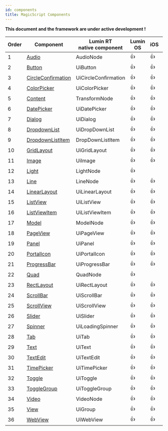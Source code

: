 ```yaml
---
id: components
title: MagicScript Components
---
```


**This document and the framework are under active development !**

Order | Component | Lumin RT<br/>native component | Lumin OS | iOS | Android | Test<br/>Links
------|-----------|----------|-------------|-----|---------|---------|
1 | [Audio](components/Audio.md) | AudioNode |  👍 |  👍 |  👍 | [link](https://github.com/magic-script/magic-script-components-react-native/tree/master/docs/coverage/Audio.md)
2 | [Button](components/Button.md) | UiButton |  👍 |  👍 |  👍 | [link](https://github.com/magic-script/magic-script-components-react-native/tree/master/docs/coverage/Button.md)
3 | [CircleConfirmation](components/CircleConfirmation.md) | UiCircleConfirmation |  👍 |  👍 |  👍 | [link](https://github.com/magic-script/magic-script-components-react-native/tree/master/docs/coverage/CircleConfirmation.md)
4 | [ColorPicker](components/ColorPicker.md) | UiColorPicker |  👍 |  👍 |  👍 | [link](https://github.com/magic-script/magic-script-components-react-native/tree/master/docs/coverage/ColorPicker.md)
5 | [Content](components/Content.md) | TransformNode |  👍 |  👍 |  👍 | 
6 | [DatePicker](components/DatePicker.md) | UiDatePicker |  👍 |  👍 |  👍 | [link](https://github.com/magic-script/magic-script-components-react-native/tree/master/docs/coverage/DatePicker.md)
7 | [Dialog](components/Dialog.md) | UiDialog |  👍 |  👍 |  👍 | [link](https://github.com/magic-script/magic-script-components-react-native/tree/master/docs/coverage/Dialog.md)
8 | [DropdownList](components/DropdownList.md) | UiDropDownList |  👍 |  👍 |  👍 | [link](https://github.com/magic-script/magic-script-components-react-native/tree/master/docs/coverage/DropdownList.md)
9 | [DropdownListItem](components/DropdownListItem.md) | DropDownListItem |  👍 |  👍 |  👍 | [link](https://github.com/magic-script/magic-script-components-react-native/tree/master/docs/coverage/DropdownListItem.md)
10 | [GridLayout](components/GridLayout.md) | UiGridLayout |  👍 |  👍 |  👍 | [link](https://github.com/magic-script/magic-script-components-react-native/tree/master/docs/coverage/GridLayout.md)
11 | [Image](components/Image.md) | UiImage |  👍 |  👍 |  👍 | [link](https://github.com/magic-script/magic-script-components-react-native/tree/master/docs/coverage/Image.md)
12 | [Light](components/Light.md) | LightNode |  👍 |  
13 | [Line](components/Line.md) | LineNode |  👍 |  👍 |  👍 | [link](https://github.com/magic-script/magic-script-components-react-native/tree/master/docs/coverage/Line.md)
14 | [LinearLayout](components/LinearLayout.md) | UiLinearLayout |  👍 |  👍 |  👍 | [link](https://github.com/magic-script/magic-script-components-react-native/tree/master/docs/coverage/LinearLayout.md)
15 | [ListView](components/ListView.md) | UiListView |  👍 |  👍 |  👍 | [link](https://github.com/magic-script/magic-script-components-react-native/tree/master/docs/coverage/ListView.md)
16 | [ListViewItem](components/ListViewItem.md) | UiListViewItem |  👍 |  👍 |  👍 | [link](https://github.com/magic-script/magic-script-components-react-native/tree/master/docs/coverage/ListViewItem.md)
17 | [Model](components/Model.md) | ModelNode |  👍 |  👍 |  👍 | [link](https://github.com/magic-script/magic-script-components-react-native/tree/master/docs/coverage/Model.md)
18 | [PageView](components/PageView.md) | UiPageView |  👍 |  👍 |  👍 | [link](https://github.com/magic-script/magic-script-components-react-native/tree/master/docs/coverage/PageView.md)
19 | [Panel](components/Panel.md) | UiPanel |  👍 |  👍 |  👍 | [link](https://github.com/magic-script/magic-script-components-react-native/tree/master/docs/coverage/Panel.md)
20 | [PortalIcon](components/PortalIcon.md) | UiPortalIcon |  👍 |  👍 |  👍 | 
21 | [ProgressBar](components/ProgressBar.md) | UiProgressBar |  👍 |  👍 |  👍 | [link](https://github.com/magic-script/magic-script-components-react-native/tree/master/docs/coverage/ProgressBar.md)
22 | [Quad](components/Quad.md) | QuadNode |  👍 |  
23 | [RectLayout](components/RectLayout.md) | UiRectLayout |  👍 |  👍 |  👍 | [link](https://github.com/magic-script/magic-script-components-react-native/tree/master/docs/coverage/RectLayout.md)
24 | [ScrollBar](components/ScrollBar.md) | UiScrollBar |  👍 |  👍 |  👍 | [link](https://github.com/magic-script/magic-script-components-react-native/tree/master/docs/coverage/ScrollBar.md)
25 | [ScrollView](components/ScrollView.md) | UiScrollView |  👍 |  👍 |  👍 | [link](https://github.com/magic-script/magic-script-components-react-native/tree/master/docs/coverage/ScrollView.md)
26 | [Slider](components/Slider.md) | UiSlider |  👍 |  👍 |  👍 | [link](https://github.com/magic-script/magic-script-components-react-native/tree/master/docs/coverage/Slider.md)
27 | [Spinner](components/Spinner.md) | UiLoadingSpinner |  👍 |  👍 |  👍 | [link](https://github.com/magic-script/magic-script-components-react-native/tree/master/docs/coverage/Spinner.md)
28 | [Tab](components/Tab.md) | UiTab |  👍 |  👍 |  👍 | [link](https://github.com/magic-script/magic-script-components-react-native/tree/master/docs/coverage/Tab.md)
29 | [Text](components/Text.md) | UiText |  👍 |  👍 |  👍 | [link](https://github.com/magic-script/magic-script-components-react-native/tree/master/docs/coverage/Text.md)
30 | [TextEdit](components/TextEdit.md) | UiTextEdit |  👍 |  👍 |  👍 | [link](https://github.com/magic-script/magic-script-components-react-native/tree/master/docs/coverage/TextEdit.md)
31 | [TimePicker](components/TimePicker.md) | UiTimePicker |  👍 |  👍 |  👍 | [link](https://github.com/magic-script/magic-script-components-react-native/tree/master/docs/coverage/TimePicker.md)
32 | [Toggle](components/Toggle.md) | UiToggle |  👍 |  👍 |  👍 | [link](https://github.com/magic-script/magic-script-components-react-native/tree/master/docs/coverage/Toggle.md)
33 | [ToggleGroup](components/ToggleGroup.md) | UiToggleGroup |  👍 |  👍 |  👍 | [link](https://github.com/magic-script/magic-script-components-react-native/tree/master/docs/coverage/ToggleGroup.md)
34 | [Video](components/Video.md) | VideoNode |  👍 |  👍 |  👍 | [link](https://github.com/magic-script/magic-script-components-react-native/tree/master/docs/coverage/Video.md)
35 | [View](components/View.md) | UiGroup |  👍 |  👍 |  👍 | [link](https://github.com/magic-script/magic-script-components-react-native/tree/master/docs/coverage/View.md)
36 | [WebView](components/WebView.md) | UiWebView |  👍 |  👍 |  👍 | [link](https://github.com/magic-script/magic-script-components-react-native/tree/master/docs/coverage/WebView.md)

